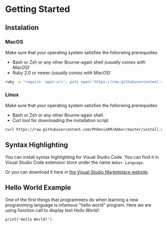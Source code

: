 # Getting Started
## Instalation
### MacOS
Make sure that your operating system satisfies the follorwing prerequsites
- Bash or Zsh or any other Bourne-again shell *(usually comes with MacOS)*
- Ruby 2.0 or newer *(usually comes with MacOS)*
```bash
ruby -e "require 'open-uri'; puts open('https://raw.githubusercontent.com/Ph0enixKM/Amber/master/install.sh').read" | bash
```

### Linux
Make sure that your operating system satisfies the follorwing prerequsites
- Bash or Zsh or any other Bourne-again shell
- Curl tool for downloading the installation script
```bash
curl https://raw.githubusercontent.com/Ph0enixKM/Amber/master/install.sh | bash
```

## Syntax Highlighting
You can install syntax highlighting for Visual Studio Code. You can find it in Visual Studio Code extension store under the name `Amber Language`.

Or you can download it here in [the Visual Studio Marketplace website](https://marketplace.visualstudio.com/items?itemName=Ph0enixKM.amber-language).


## Hello World Example
One of the first things that programmers do when learning a new programming language is infamous "hello world" program. Here we are using function call to display text *Hello World!*.

```amber
print('Hello World!')
```